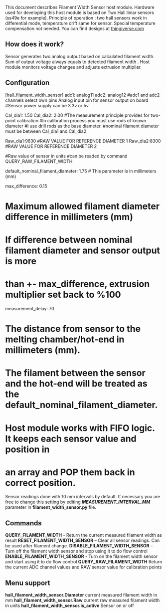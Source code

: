 This document describes Filament Width Sensor host module. Hardware used for developing this host module is based on Two Hall liniar sensors (ss49e for example). Principle of operation : two hall sensors work in differential mode, temperature drift same for sensor. Special temperature compensation not needed. You can find designs at [thingiverse.com](https://www.thingiverse.com/thing:4138933)
## How does it work?
Sensor generates two analog output based on calculated filament width. Sum of output voltage always equals to detected filament width . Host module monitors voltage changes and adjusts extrusion multiplier.

## Configuration
  [hall_filament_width_sensor]
  adc1: analog11 
  adc2: analog12 
  #adc1 and adc2 channels select own pins Analog input pin for sensor output on board
  #Sensor power supply can be 3.3v or 5v

  Cal_dia1: 1.50 
  Cal_dia2: 2.00 
  #The measurement principle provides for two-point calibration
  #In calibration process you must use rods of known diameter 
  #I use drill rods as the base diameter.
  #nominal filament diameter must be between Cal_dia1 and Cal_dia2

  Raw_dia1:9630 #RAW VALUE FOR REFERENCE DIAMETER 1
  Raw_dia2:8300 #RAW VALUE FOR REFERENCE DIAMETER 2

  #Raw value of sensor in units
  #can be readed by command QUERY_RAW_FILAMENT_WIDTH

  default_nominal_filament_diameter: 1.75 # This parameter is in millimeters (mm)

  max_difference: 0.15     
  #  Maximum allowed filament diameter difference in millimeters (mm)
  #  If difference between nominal filament diameter and sensor output is more
  #  than +- max_difference, extrusion multiplier set back to %100 

  measurement_delay: 70 
  #  The distance from sensor to the melting chamber/hot-end in millimeters (mm).
  #  The filament between the sensor and the hot-end will be treated as the default_nominal_filament_diameter.
  #  Host module works with FIFO logic. It keeps each sensor value and position in
  #  an array and POP them back in correct position.

Sensor readings done with 10 mm intervals by default. If necessary you are free to change this setting by editing ***MEASUREMENT_INTERVAL_MM*** parameter in **filament_width_sensor.py** file.

## Commands
**QUERY_FILAMENT_WIDTH** - Return the current measured filament width as result
**RESET_FILAMENT_WIDTH_SENSOR** – Clear all sensor readings. Can be used after filament change.
**DISABLE_FILAMENT_WIDTH_SENSOR** – Turn off the filament width sensor and stop using it to do flow control
**ENABLE_FILAMENT_WIDTH_SENSOR** - Turn on the filament width sensor and start using it to do flow control
**QUERY_RAW_FILAMENT_WIDTH** Return the current ADC channel values and RAW sensor value for calibration points

## Menu support
**hall_filament_width_sensor.Diameter** current measured filament width in mm
**hall_filament_width_sensor.Raw** current raw measured filament width in units
**hall_filament_width_sensor.is_active** Sensor on or off
